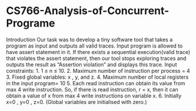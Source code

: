 # CS766-Analysis-of-Concurrent-Programe
Introduction Our task was to develop a tiny software tool that takes a program as input and outputs all valid traces. Input program is allowed to have assert statement in it. If there exists a sequential execution(valid trace) that violates the assert statement, then our tool stops exploring traces and outputs the result as “Assertion violation” and displays this trace. Input constraints: 1. 1 ≤ n ≤ 10. 2. Maximum number of instruction per process = 4 3. Fixed global variables: x , y, and z. 4. Maximum number of local registers in the input program= 10 5. Each read instruction can obtain its value from max 4 write instruction. So, if there is read instruction, r = x, then it can obtain a value of x from max 4 write instructions on variable x. 6. Initially x=0 , y=0 , z=0. (Global variables are initialised with zero.)
